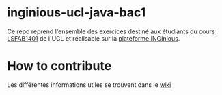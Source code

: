 # inginious-ucl-java-bac1

Ce repo reprend l'ensemble des exercices destiné aux étudiants du cours [LSFAB1401](https://uclouvain.be/cours-2017-LFSAB1401) de l'UCL et réalisable sur la [plateforme INGInious](https://inginious.info.ucl.ac.be/course/FSAB1401).

# How to contribute

Les différentes informations utiles se trouvent dans le [wiki](/wiki)

